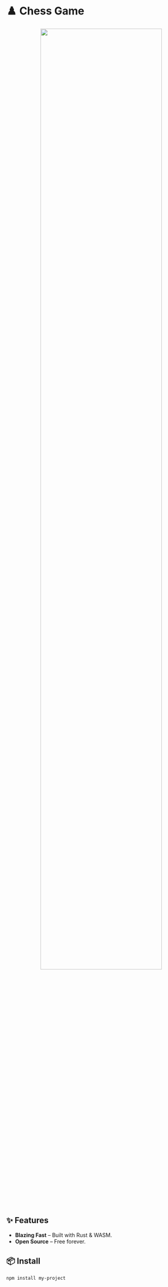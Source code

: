 # ♟️ Chess Game

<div align="center">
  <img src="https://via.placeholder.com/800x200?text=Welcome+To+My+Project" width="80%">
</div>

## ✨ Features  
- **Blazing Fast** – Built with Rust & WASM.  
- **Open Source** – Free forever.  

## 📦 Install  
```bash
npm install my-project
